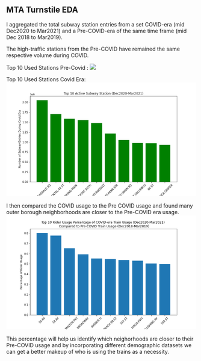 ## MTA Turnstile EDA

I aggregated the total subway station entries from a set COVID-era (mid Dec2020 to Mar2021) and a Pre-COVID-era of the same time frame (mid Dec 2018 to Mar2019).

The high-traffic stations from the Pre-COVID have remained the same respective volume during COVID. 

Top 10 Used Stations Pre-Covid :
![](PreCoivdEraUsage.png)

Top 10 Used Stations Covid Era:
![](COVIDEraUsage.png)

I then compared the COVID usage to the Pre COVID usage and found many outer borough neighborhoods are closer to the Pre-COVID era usage. 
![](RiderPercentage.png)

This percentage will help us identify which neighorhoods are closer to their Pre-COVID usage and by incorporating different demographic datasets we can get a better makeup of who is using the trains as a necessity.
